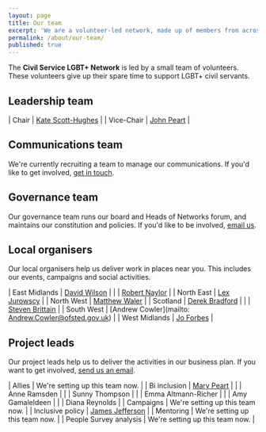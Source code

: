 ```yaml
---
layout: page
title: Our team
excerpt: 'We are a volunteer-led network, made up of members from across the UK.'
permalink: /about/our-team/
published: true
---
```


The **Civil Service LGBT+ Network** is led by a small team of volunteers. These volunteers give up their spare time to support LGBT+ civil servants.

## Leadership team

| Chair		   | [Kate Scott-Hughes](mailto:kate.scott-hughes@civilservice.lgbt) |
| Vice-Chair   | [John Peart](mailto:john.peart@civilservice.lgbt)               |

## Communications team

We're currently recruiting a team to manage our communications. If you'd like to get involved, [get in touch](mailto:info@civilservice.lgbt).

## Governance team

Our governance team runs our board and Heads of Networks forum, and maintains our constitution and policies. If you'd like to be involved, [email us](mailto:info@civilservice.lgbt).

## Local organisers

Our local organisers help us deliver work in places near you. This includes our events, campaigns and social activities.

| East Midlands | [David Wilson](mailto:DAVID.WILSON1@dwp.gsi.gov.uk)         |
|				        | [Robert Naylor](mailto:robert.naylor@cqc.org.uk)            |
| North East    | [Lex Jurowscy](mailto:lex.jurowscy@hmrc.gsi.gov.uk)         |
| North West    | [Matthew Waler](mailto:MATTHEW.WALKER1@dwp.gov.uk)          |
| Scotland		  | [Derek Bradford](mailto:derek.bradford@hmrc.gsi.gov.uk)     |
|               | [Steven Brittain](mailto:STEVEN.BRITTAIN@dwp.gov.uk)        |
| South West    | [Andrew Cowler](mailto: Andrew.Cowler@ofsted.gov.uk)        |
| West Midlands | [Jo Forbes](mailto:Jo.FORBES@education.gov.uk)              | 

## Project leads

Our project leads help us to deliver the activities in our business plan. If you want to get involved, [send us an email](mailto:info@civilservice.lgbt).

| Allies                 | We're setting up this team now.                             	|
| Bi inclusion           | [Mary Peart](mailto:mary.peart@civilservice.lgbt) |
|                        | Anne Ramsden |
|                        | Sunny Thompson |
|                        | Emma Altmann-Richer |
|                        | Amy Gamaleldeen | 
|                        | Diana Reynolds |
| Campaigns 	         | We're setting up this team now. 								|
| Inclusive policy      | [James Jefferson](mailto:james.jefferson@communities.gov.uk) |
| Mentoring              | We're setting up this team now.					 			|
| People Survey analysis | We're setting up this team now. 				         		|
